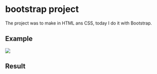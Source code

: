 # bootstrap project

The project was to make in HTML ans CSS, today I do it with Bootstrap.

## Example 

![](https://pbs.twimg.com/media/EobnAzlW4AA2nA7?format=png&name=900x900)

## Result

![]()
